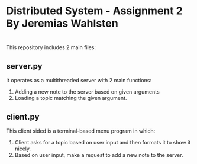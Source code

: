 # Distributed System - Assignment 2 By Jeremias Wahlsten
# 

This repository includes 2 main files:
## server.py
It operates as a multithreaded server with 2 main functions:
  1. Adding a new note to the server based on given arguments
  2. Loading a topic matching the given argument.

## client.py
This client sided is a terminal-based menu program in which:
1. Client asks for a topic based on user input and then formats it to show it nicely.
2. Based on user input, make a request to add a new note to the server.
